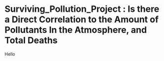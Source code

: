 # Surviving_Pollution_Project : Is there a Direct Correlation to the Amount of Pollutants In the Atmosphere, and Total Deaths
<!HTMLDOC>
<head>
  
</head>

<body>
  
 <p> Hello </p>
  
  
  
  
  </body>
  
